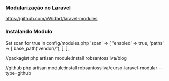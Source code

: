 ### Modularização no Laravel

https://github.com/nWidart/laravel-modules

### Instalando Modulo

Set scan for true in config/modules.php
'scan' => [
        'enabled' => true,
        'paths' => [
            base_path('vendor/*/*'),
        ],
    ],

//packagist
php artisan module:install robsantossilva/blog 

//github
php artisan module:install robsantossilva/curso-laravel-modular --type=github
